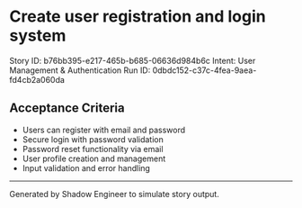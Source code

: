 # Create user registration and login system

Story ID: b76bb395-e217-465b-b685-06636d984b6c
Intent: User Management & Authentication
Run ID: 0dbdc152-c37c-4fea-9aea-fd4cb2a060da

## Acceptance Criteria
- Users can register with email and password
- Secure login with password validation
- Password reset functionality via email
- User profile creation and management
- Input validation and error handling

---
Generated by Shadow Engineer to simulate story output.

